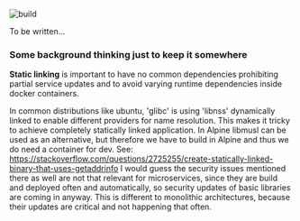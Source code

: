 ![build](https://github.com/karlheinzkurt/cpp-micro-service/workflows/build/badge.svg)

To be written...

### Some background thinking just to keep it somewhere
**Static linking** is important to have no common dependencies 
prohibiting partial service updates and to avoid varying runtime 
dependencies inside docker containers.

In common distributions like ubuntu, 'glibc' is using 'libnss'
dynamically linked to enable different providers for name resolution. 
This makes it tricky to achieve completely statically linked 
application. In Alpine libmusl can be used as an alternative, 
but therefore we have to build in Alpine and thus we do need 
a container for dev. See: 
https://stackoverflow.com/questions/2725255/create-statically-linked-binary-that-uses-getaddrinfo
I would guess the security issues mentioned there as well are
not that relevant for microservices, since they are build and 
deployed often and automatically, so security updates of basic 
libraries are coming in anyway. This is different to monolithic
architectures, because their updates are critical and not 
happening that often.
